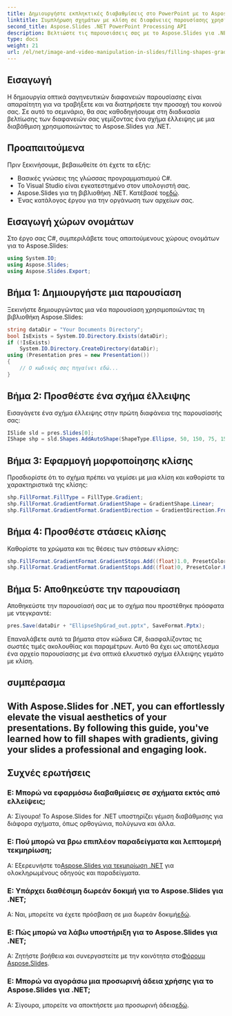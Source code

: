 ```yaml
---
title: Δημιουργήστε εκπληκτικές διαβαθμίσεις στο PowerPoint με το Aspose.Slides
linktitle: Συμπλήρωση σχημάτων με κλίση σε διαφάνειες παρουσίασης χρησιμοποιώντας το Aspose.Slides
second_title: Aspose.Slides .NET PowerPoint Processing API
description: Βελτιώστε τις παρουσιάσεις σας με το Aspose.Slides για .NET! Μάθετε τη διαδικασία βήμα προς βήμα πλήρωσης σχημάτων με διαβαθμίσεις. Κατεβάστε τη δωρεάν δοκιμή σας τώρα!
type: docs
weight: 21
url: /el/net/image-and-video-manipulation-in-slides/filling-shapes-gradient/
---
```

## Εισαγωγή
Η δημιουργία οπτικά σαγηνευτικών διαφανειών παρουσίασης είναι απαραίτητη για να τραβήξετε και να διατηρήσετε την προσοχή του κοινού σας. Σε αυτό το σεμινάριο, θα σας καθοδηγήσουμε στη διαδικασία βελτίωσης των διαφανειών σας γεμίζοντας ένα σχήμα έλλειψης με μια διαβάθμιση χρησιμοποιώντας το Aspose.Slides για .NET.
## Προαπαιτούμενα
Πριν ξεκινήσουμε, βεβαιωθείτε ότι έχετε τα εξής:
- Βασικές γνώσεις της γλώσσας προγραμματισμού C#.
- Το Visual Studio είναι εγκατεστημένο στον υπολογιστή σας.
-  Aspose.Slides για τη βιβλιοθήκη .NET. Κατέβασέ το[εδώ](https://releases.aspose.com/slides/net/).
- Ένας κατάλογος έργου για την οργάνωση των αρχείων σας.
## Εισαγωγή χώρων ονομάτων
Στο έργο σας C#, συμπεριλάβετε τους απαιτούμενους χώρους ονομάτων για το Aspose.Slides:
```csharp
using System.IO;
using Aspose.Slides;
using Aspose.Slides.Export;
```
## Βήμα 1: Δημιουργήστε μια παρουσίαση
Ξεκινήστε δημιουργώντας μια νέα παρουσίαση χρησιμοποιώντας τη βιβλιοθήκη Aspose.Slides:
```csharp
string dataDir = "Your Documents Directory";
bool IsExists = System.IO.Directory.Exists(dataDir);
if (!IsExists)
    System.IO.Directory.CreateDirectory(dataDir);
using (Presentation pres = new Presentation())
{
    // Ο κωδικός σας πηγαίνει εδώ...
}
```
## Βήμα 2: Προσθέστε ένα σχήμα έλλειψης
Εισαγάγετε ένα σχήμα έλλειψης στην πρώτη διαφάνεια της παρουσίασής σας:
```csharp
ISlide sld = pres.Slides[0];
IShape shp = sld.Shapes.AddAutoShape(ShapeType.Ellipse, 50, 150, 75, 150);
```
## Βήμα 3: Εφαρμογή μορφοποίησης κλίσης
Προσδιορίστε ότι το σχήμα πρέπει να γεμίσει με μια κλίση και καθορίστε τα χαρακτηριστικά της κλίσης:
```csharp
shp.FillFormat.FillType = FillType.Gradient;
shp.FillFormat.GradientFormat.GradientShape = GradientShape.Linear;
shp.FillFormat.GradientFormat.GradientDirection = GradientDirection.FromCorner2;
```
## Βήμα 4: Προσθέστε στάσεις κλίσης
Καθορίστε τα χρώματα και τις θέσεις των στάσεων κλίσης:
```csharp
shp.FillFormat.GradientFormat.GradientStops.Add((float)1.0, PresetColor.Purple);
shp.FillFormat.GradientFormat.GradientStops.Add((float)0, PresetColor.Red);
```
## Βήμα 5: Αποθηκεύστε την παρουσίαση
Αποθηκεύστε την παρουσίασή σας με το σχήμα που προστέθηκε πρόσφατα με ντεγκραντέ:
```csharp
pres.Save(dataDir + "EllipseShpGrad_out.pptx", SaveFormat.Pptx);
```
Επαναλάβετε αυτά τα βήματα στον κώδικα C#, διασφαλίζοντας τις σωστές τιμές ακολουθίας και παραμέτρων. Αυτό θα έχει ως αποτέλεσμα ένα αρχείο παρουσίασης με ένα οπτικά ελκυστικό σχήμα έλλειψης γεμάτο με κλίση.
## συμπέρασμα
With Aspose.Slides for .NET, you can effortlessly elevate the visual aesthetics of your presentations. By following this guide, you've learned how to fill shapes with gradients, giving your slides a professional and engaging look.
---
## Συχνές ερωτήσεις
### Ε: Μπορώ να εφαρμόσω διαβαθμίσεις σε σχήματα εκτός από ελλείψεις;
Α: Σίγουρα! Το Aspose.Slides for .NET υποστηρίζει γέμιση διαβάθμισης για διάφορα σχήματα, όπως ορθογώνια, πολύγωνα και άλλα.
### Ε: Πού μπορώ να βρω επιπλέον παραδείγματα και λεπτομερή τεκμηρίωση;
 Α: Εξερευνήστε το[Aspose.Slides για τεκμηρίωση .NET](https://reference.aspose.com/slides/net/) για ολοκληρωμένους οδηγούς και παραδείγματα.
### Ε: Υπάρχει διαθέσιμη δωρεάν δοκιμή για το Aspose.Slides για .NET;
 Α: Ναι, μπορείτε να έχετε πρόσβαση σε μια δωρεάν δοκιμή[εδώ](https://releases.aspose.com/).
### Ε: Πώς μπορώ να λάβω υποστήριξη για το Aspose.Slides για .NET;
 Α: Ζητήστε βοήθεια και συνεργαστείτε με την κοινότητα στο[Φόρουμ Aspose.Slides](https://forum.aspose.com/c/slides/11).
### Ε: Μπορώ να αγοράσω μια προσωρινή άδεια χρήσης για το Aspose.Slides για .NET;
 Α: Σίγουρα, μπορείτε να αποκτήσετε μια προσωρινή άδεια[εδώ](https://purchase.aspose.com/temporary-license/).